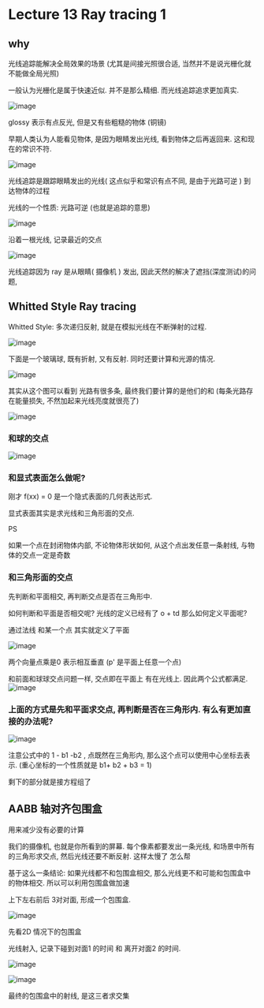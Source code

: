 # Lecture 13 Ray tracing 1

## why

光线追踪能解决全局效果的场景  (尤其是间接光照很合适, 当然并不是说光栅化就不能做全局光照)

一般认为光栅化是属于快速近似. 并不是那么精细. 而光线追踪追求更加真实.

![image](https://raw.githubusercontent.com/lumixraku/NotesForGraphics/master/images/raytracing3.png)

glossy 表示有点反光, 但是又有些粗糙的物体 (铜镜)



早期人类认为人能看见物体, 是因为眼睛发出光线, 看到物体之后再返回来.  这和现在的常识不符.

![image](https://raw.githubusercontent.com/lumixraku/NotesForGraphics/master/images/emmision.png)


光线追踪是跟踪眼睛发出的光线( 这点似乎和常识有点不同, 是由于光路可逆 ) 到达物体的过程

光线的一个性质: 光路可逆 (也就是追踪的意思)

![image](https://raw.githubusercontent.com/lumixraku/NotesForGraphics/master/images/raytracing4.png)


沿着一根光线, 记录最近的交点

![image](https://raw.githubusercontent.com/lumixraku/NotesForGraphics/master/images/raytracing.png)

光线追踪因为 ray 是从眼睛( 摄像机 ) 发出, 因此天然的解决了遮挡(深度测试)的问题,



## Whitted Style Ray tracing

Whitted Style: 多次递归反射, 就是在模拟光线在不断弹射的过程.

![image](https://raw.githubusercontent.com/lumixraku/NotesForGraphics/master/images/raytracing2.png)

下面是一个玻璃球, 既有折射, 又有反射. 同时还要计算和光源的情况.

![image](https://raw.githubusercontent.com/lumixraku/NotesForGraphics/master/images/raytracing5.png)

其实从这个图可以看到 光路有很多条, 最终我们要计算的是他们的和 (每条光路存在能量损失, 不然加起来光线亮度就很亮了)


![image](https://raw.githubusercontent.com/lumixraku/NotesForGraphics/master/images/raytracing6.png)



### 和球的交点

![image](https://raw.githubusercontent.com/lumixraku/NotesForGraphics/master/images/raytracing7.png)

### 和显式表面怎么做呢?
刚才 f(xx) = 0 是一个隐式表面的几何表达形式.

显式表面其实是求光线和三角形面的交点.

PS

如果一个点在封闭物体内部, 不论物体形状如何, 从这个点出发任意一条射线, 与物体的交点一定是奇数

### 和三角形面的交点

先判断和平面相交, 再判断交点是否在三角形中.

如何判断和平面是否相交呢?
光线的定义已经有了 o + td  那么如何定义平面呢?

通过法线 和某一个点  其实就定义了平面

![image](https://raw.githubusercontent.com/lumixraku/NotesForGraphics/master/images/raytracing8.png)

两个向量点乘是0  表示相互垂直   (p' 是平面上任意一个点)


和前面和球球交点问题一样, 交点即在平面上 有在光线上. 因此两个公式都满足.
![image](https://raw.githubusercontent.com/lumixraku/NotesForGraphics/master/images/raytracing9.png)

### 上面的方式是先和平面求交点, 再判断是否在三角形内. 有么有更加直接的办法呢?
![image](https://raw.githubusercontent.com/lumixraku/NotesForGraphics/master/images/raytracing10.png)

注意公式中的 1 - b1 -b2 , 点既然在三角形内, 那么这个点可以使用中心坐标去表示.  (重心坐标的一个性质就是 b1+ b2 + b3 = 1)

 剩下的部分就是接方程组了


## AABB 轴对齐包围盒
用来减少没有必要的计算

我们的摄像机, 也就是你所看到的屏幕. 每个像素都要发出一条光线, 和场景中所有的三角形求交点, 然后光线还要不断反射. 这样太慢了 怎么帮



基于这么一条结论: 如果光线都不和包围盒相交, 那么光线更不和可能和包围盒中的物体相交. 所以可以利用包围盒做加速

上下左右前后 3对对面, 形成一个包围盒.

![image](https://raw.githubusercontent.com/lumixraku/NotesForGraphics/master/images/aabb3.png)


先看2D 情况下的包围盒

光线射入, 记录下碰到对面1 的时间 和 离开对面2 的时间.

![image](https://raw.githubusercontent.com/lumixraku/NotesForGraphics/master/images/aabb1.png)

![image](https://raw.githubusercontent.com/lumixraku/NotesForGraphics/master/images/aabb2.png)

最终的包围盒中的射线, 是这三者求交集